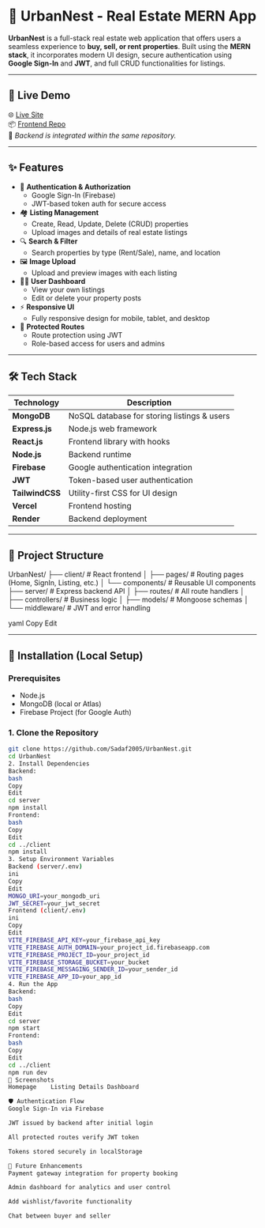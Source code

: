 # 🏡 UrbanNest - Real Estate MERN App

**UrbanNest** is a full-stack real estate web application that offers users a seamless experience to **buy, sell, or rent properties**. Built using the **MERN stack**, it incorporates modern UI design, secure authentication using **Google Sign-In** and **JWT**, and full CRUD functionalities for listings.

---

## 🚀 Live Demo

🌐 [Live Site](https://urban-nest-client.vercel.app/)  
📦 [Frontend Repo](https://github.com/Sadaf2005/UrbanNest)  
🔗 *Backend is integrated within the same repository.*

---

## ✨ Features

- 🔐 **Authentication & Authorization**
  - Google Sign-In (Firebase)
  - JWT-based token auth for secure access
- 🏘️ **Listing Management**
  - Create, Read, Update, Delete (CRUD) properties
  - Upload images and details of real estate listings
- 🔍 **Search & Filter**
  - Search properties by type (Rent/Sale), name, and location
- 🖼️ **Image Upload**
  - Upload and preview images with each listing
- 🧑‍💼 **User Dashboard**
  - View your own listings
  - Edit or delete your property posts
- ⚡ **Responsive UI**
  - Fully responsive design for mobile, tablet, and desktop
- 📄 **Protected Routes**
  - Route protection using JWT
  - Role-based access for users and admins

---

## 🛠️ Tech Stack

| Technology     | Description                        |
|----------------|------------------------------------|
| **MongoDB**    | NoSQL database for storing listings & users |
| **Express.js** | Node.js web framework              |
| **React.js**   | Frontend library with hooks        |
| **Node.js**    | Backend runtime                    |
| **Firebase**   | Google authentication integration  |
| **JWT**        | Token-based user authentication    |
| **TailwindCSS**| Utility-first CSS for UI design    |
| **Vercel**     | Frontend hosting                   |
| **Render**     | Backend deployment                 |

---

## 📁 Project Structure

UrbanNest/
├── client/ # React frontend
│ ├── pages/ # Routing pages (Home, SignIn, Listing, etc.)
│ └── components/ # Reusable UI components
├── server/ # Express backend API
│ ├── routes/ # All route handlers
│ ├── controllers/ # Business logic
│ ├── models/ # Mongoose schemas
│ └── middleware/ # JWT and error handling

yaml
Copy
Edit

---

## 🔧 Installation (Local Setup)

### Prerequisites
- Node.js
- MongoDB (local or Atlas)
- Firebase Project (for Google Auth)

### 1. Clone the Repository
```bash
git clone https://github.com/Sadaf2005/UrbanNest.git
cd UrbanNest
2. Install Dependencies
Backend:
bash
Copy
Edit
cd server
npm install
Frontend:
bash
Copy
Edit
cd ../client
npm install
3. Setup Environment Variables
Backend (server/.env)
ini
Copy
Edit
MONGO_URI=your_mongodb_uri
JWT_SECRET=your_jwt_secret
Frontend (client/.env)
ini
Copy
Edit
VITE_FIREBASE_API_KEY=your_firebase_api_key
VITE_FIREBASE_AUTH_DOMAIN=your_project_id.firebaseapp.com
VITE_FIREBASE_PROJECT_ID=your_project_id
VITE_FIREBASE_STORAGE_BUCKET=your_bucket
VITE_FIREBASE_MESSAGING_SENDER_ID=your_sender_id
VITE_FIREBASE_APP_ID=your_app_id
4. Run the App
Backend:
bash
Copy
Edit
cd server
npm start
Frontend:
bash
Copy
Edit
cd ../client
npm run dev
📸 Screenshots
Homepage	Listing Details	Dashboard

🛡️ Authentication Flow
Google Sign-In via Firebase

JWT issued by backend after initial login

All protected routes verify JWT token

Tokens stored securely in localStorage

📌 Future Enhancements
Payment gateway integration for property booking

Admin dashboard for analytics and user control

Add wishlist/favorite functionality

Chat between buyer and seller
